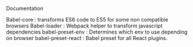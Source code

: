 Documentation

Babel-core : transforms ES6 code to ES5 for some non compatible browsers
Babel-loader : Webpack helper to transform javascript dependencies
babel-preset-env : Determines which env to use depending on browser
babel-preset-react : Babel preset for all React plugins.